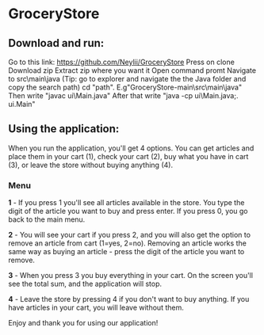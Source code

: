 # GroceryStore

## Download and run:
Go to this link: https://github.com/Neylii/GroceryStore
Press on clone
Download zip
Extract zip where you want it
Open command promt
Navigate to src\main\java (Tip: go to explorer and navigate the the Java folder and copy the search path) cd "path". E.g"GroceryStore-main\src\main\java"
Then write "javac ui\Main.java"
After that write "java -cp ui\Main.java;. ui.Main"

## Using the application:
When you run the application, you'll get 4 options. You can get articles and place them in your cart (1), check your cart (2), buy what you have in cart (3), or leave the store without buying anything (4).

### Menu
**1** - If you press 1 you'll see all articles available in the store. You type the digit of the article you want to buy and press enter. If you press 0,  you go back to the main menu.

**2** - You will see your cart if you press 2, and you will also get the option to remove an article from cart (1=yes, 2=no). Removing an article works the same way as buying an article - press the digit of the article you want to remove.

**3** - When you press 3 you buy everything in your cart. On the screen you'll see the total sum, and the application will stop.

**4** - Leave the store by pressing 4 if you don't want to buy anything. If you have articles in your cart, you will leave without them.

Enjoy and thank you for using our application!

